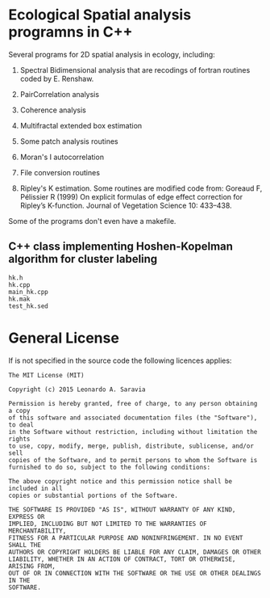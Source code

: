 
Ecological Spatial analysis programns in C++
===============================================================

Several programs for 2D spatial analysis in ecology, including:

1. Spectral Bidimensional analysis that are recodings of fortran routines coded by E. Renshaw. 

2. PairCorrelation analysis

3. Coherence analysis

4. Multifractal extended box estimation

5. Some patch analysis routines

6. Moran's I autocorrelation

7. File conversion routines

8. Ripley's K estimation. Some routines are modified code from: Goreaud F, Pélissier R (1999) On explicit formulas of edge effect correction for Ripley’s K-function. Journal of Vegetation Science 10: 433–438. 

Some of the programs don't even have a makefile.

## C++ class implementing Hoshen-Kopelman algorithm for cluster labeling

    hk.h
    hk.cpp
    main_hk.cpp
    hk.mak
    test_hk.sed


# General License

If is not specified in the source code the following licences applies:

    The MIT License (MIT)

    Copyright (c) 2015 Leonardo A. Saravia

    Permission is hereby granted, free of charge, to any person obtaining a copy
    of this software and associated documentation files (the "Software"), to deal
    in the Software without restriction, including without limitation the rights
    to use, copy, modify, merge, publish, distribute, sublicense, and/or sell
    copies of the Software, and to permit persons to whom the Software is
    furnished to do so, subject to the following conditions:

    The above copyright notice and this permission notice shall be included in all
    copies or substantial portions of the Software.

    THE SOFTWARE IS PROVIDED "AS IS", WITHOUT WARRANTY OF ANY KIND, EXPRESS OR
    IMPLIED, INCLUDING BUT NOT LIMITED TO THE WARRANTIES OF MERCHANTABILITY,
    FITNESS FOR A PARTICULAR PURPOSE AND NONINFRINGEMENT. IN NO EVENT SHALL THE
    AUTHORS OR COPYRIGHT HOLDERS BE LIABLE FOR ANY CLAIM, DAMAGES OR OTHER
    LIABILITY, WHETHER IN AN ACTION OF CONTRACT, TORT OR OTHERWISE, ARISING FROM,
    OUT OF OR IN CONNECTION WITH THE SOFTWARE OR THE USE OR OTHER DEALINGS IN THE
    SOFTWARE.